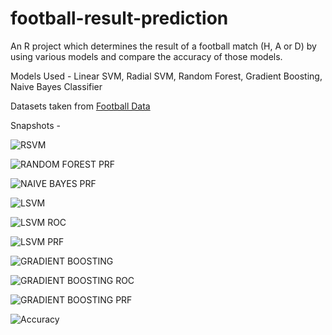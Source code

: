 # football-result-prediction

An R project which determines the result of a football match (H, A or D) by using various models and compare the accuracy of those models.

Models Used - Linear SVM, Radial SVM, Random Forest, Gradient Boosting, Naive Bayes Classifier

Datasets taken from [Football Data](http://www.football-data.co.uk/englandm.php)

Snapshots - 

![RSVM](https://user-images.githubusercontent.com/53428109/89710350-bd77e480-d99f-11ea-86d0-4073f39c3f99.png)

![RANDOM FOREST PRF](https://user-images.githubusercontent.com/53428109/89710352-bfda3e80-d99f-11ea-9d34-7dde9b7e826f.png)

![NAIVE BAYES PRF](https://user-images.githubusercontent.com/53428109/89710355-c23c9880-d99f-11ea-80b4-d8eb0e473b15.png)

![LSVM](https://user-images.githubusercontent.com/53428109/89710356-c5d01f80-d99f-11ea-8092-48685be2f697.png)

![LSVM ROC](https://user-images.githubusercontent.com/53428109/89710357-c8cb1000-d99f-11ea-9571-ebf6ee96f2ee.png)

![LSVM PRF](https://user-images.githubusercontent.com/53428109/89710358-ce285a80-d99f-11ea-9a05-9cd5526b18b2.png)

![GRADIENT BOOSTING](https://user-images.githubusercontent.com/53428109/89710361-d2ed0e80-d99f-11ea-927a-2ac13ad00b85.png)

![GRADIENT BOOSTING ROC](https://user-images.githubusercontent.com/53428109/89710363-d41e3b80-d99f-11ea-8cbe-7b8b5b6b76f9.png)

![GRADIENT BOOSTING PRF](https://user-images.githubusercontent.com/53428109/89710365-d4b6d200-d99f-11ea-918a-ba496f06a5af.png)

![Accuracy](https://user-images.githubusercontent.com/53428109/89710367-d54f6880-d99f-11ea-829c-6bc14734c1eb.png)
